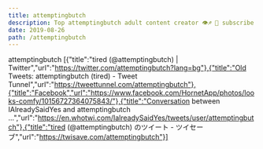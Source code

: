 ```yaml
---
title: attemptingbutch
description: Top attemptingbutch adult content creator 👁♐️ 👑 subscribe attemptingbutch to my porn site below IG attemptingbutch
date: 2019-08-26
path: /attemptingbutch
---
```


attemptingbutch
[{"title":"tired (@attemptingbutch) | Twitter","url":"https://twitter.com/attemptingbutch?lang=bg"},{"title":"Old Tweets: attemptingbutch (tired) - Tweet Tunnel","url":"https://tweettunnel.com/attemptingbutch"},{"title":"Facebook","url":"https://www.facebook.com/HornetApp/photos/looks-comfy/10156727364075843/"},{"title":"Conversation between IAlreadySaidYes and attemptingbutch ...","url":"https://en.whotwi.com/IalreadySaidYes/tweets/user/attemptingbutch"},{"title":"tired (@attemptingbutch) のツイート - ツイセーブ","url":"https://twisave.com/attemptingbutch"}]

